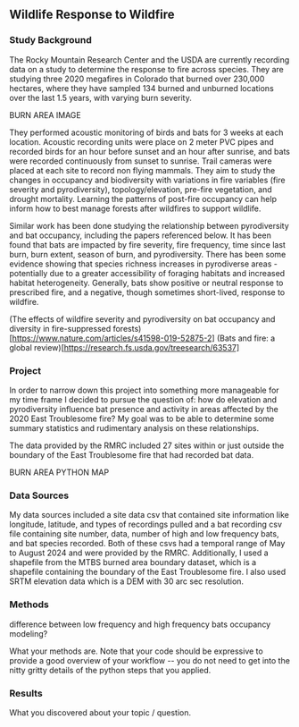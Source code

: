 ## Wildlife Response to Wildfire
### Study Background
The Rocky Mountain Research Center and the USDA are currently recording data on a study to determine the response to fire across species. They are studying three 2020 megafires in Colorado that burned over 230,000 hectares,
where they have sampled 134 burned and unburned locations over the last 1.5 years, with varying burn severity. 

BURN AREA IMAGE

They performed acoustic monitoring of birds and bats for 3 weeks at each location. Acoustic recording units were place on 2 meter PVC pipes
and recorded birds for an hour before sunset and an hour after sunrise, and bats were recorded continuously from sunset to sunrise. Trail cameras were placed at each site to record non flying mammals. They aim to study the 
changes in occupancy and biodiversity with variations in fire variables (fire severity and pyrodiversity), topology/elevation, pre-fire vegetation, and drought mortality. Learning the patterns of post-fire occupancy can 
help inform how to best manage forests after wildfires to support wildlife.

Similar work has been done studying the relationship between pyrodiversity and bat occupancy, including the papers referenced below. It has been found that bats are impacted by fire severity, fire frequency, time since last burn, 
burn extent, season of burn, and pyrodiversity. There has been some evidence showing that species richness increases in pyrodiverse areas - potentially due to a greater accessibility of foraging habitats and increased 
habitat heterogeneity. Generally, bats show positive or neutral response to prescribed fire, and a negative, though sometimes short-lived, response to wildfire.

(The effects of wildfire severity and pyrodiversity on bat occupancy and diversity in fire-suppressed forests)[https://www.nature.com/articles/s41598-019-52875-2]
(Bats and fire: a global review)[https://research.fs.usda.gov/treesearch/63537]

### Project

In order to narrow down this project into something more manageable for my time frame I decided to pursue the question of: how do elevation and pyrodiversity influence bat presence and activity in areas 
affected by the 2020 East Troublesome fire? My goal was to be able to determine some summary statistics and rudimentary analysis on these relationships. 

The data provided by the RMRC included 27 sites within or just outside the boundary of the East Troublesome fire that had recorded bat data. 

BURN AREA PYTHON MAP

### Data Sources
My data sources included a site data csv that contained site information like longitude, latitude, and types of recordings pulled and a bat recording csv file containing site number, data, 
number of high and low frequency bats, and bat species recorded. Both of these csvs had a temporal range of May to August 2024 and were provided by the RMRC. Additionally, I used a shapefile from the MTBS burned
area boundary dataset, which is a shapefile containing the boundary of the East Troublesome fire. I also used SRTM elevation data which is a DEM with 30 arc sec resolution. 

### Methods
difference between low frequency and high frequency bats
occupancy modeling?

What your methods are. Note that your code should be expressive to provide a good overview of your workflow -- you do not need to get into the nitty gritty details of the python steps that you applied.

### Results
What you discovered about your topic  / question.

